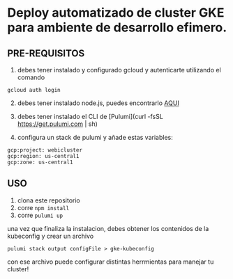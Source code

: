# Deploy automatizado de cluster GKE para ambiente de desarrollo efimero.

## PRE-REQUISITOS

1. debes tener instalado y configurado gcloud y autenticarte utilizando el comando
```shell
gcloud auth login
```
2. debes tener instalado node.js, puedes encontrarlo [AQUI](https://nodejs.org/es/)

3. debes tener instalado el CLI de  [Pulumi](curl -fsSL https://get.pulumi.com | sh)

4. configura un stack de pulumi y añade estas variables:
```
gcp:project: webicluster
gcp:region: us-central1
gcp:zone: us-central1
```

## USO

1. clona este repositorio
2. corre `npm install`
3. corre `pulumi up`

una vez que finaliza la instalacion, debes obtener los contenidos de la kubeconfig y crear un archivo
```shell
pulumi stack output configFile > gke-kubeconfig
```

con ese archivo puede configurar distintas herrmientas para manejar tu cluster!